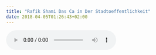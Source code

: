 ```yaml
---
title: "Rafik Shami Das Ca in Der Stadtoeffentlichkeit"
date: 2018-04-05T01:26:43+02:00
---
```


<audio controls>
	<source src="rafik-shami-das-ca-in-der-stadtoeffentlichkeit.wav">
	Your browser does not support the audio element
</audio>